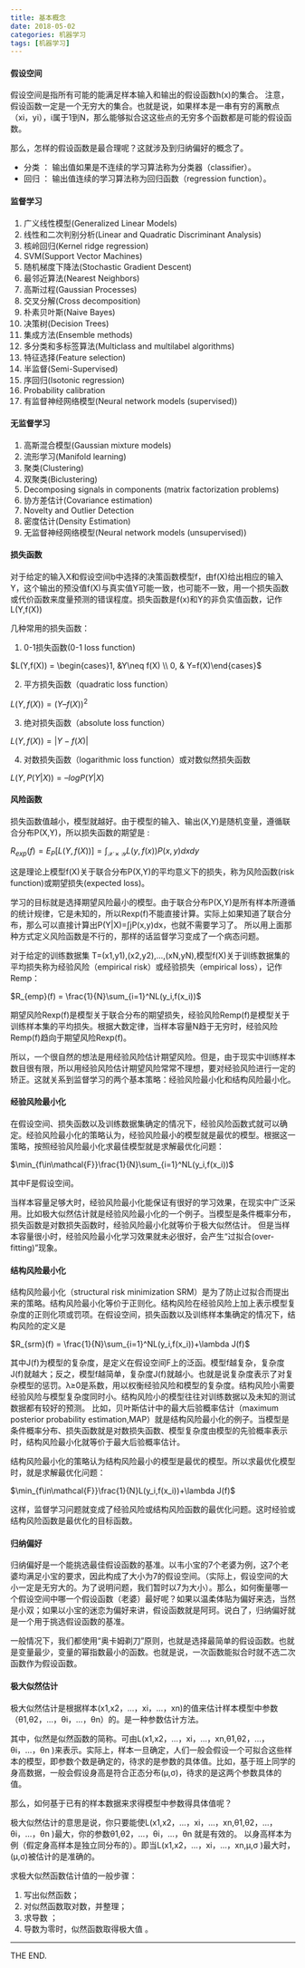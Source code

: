 ```yaml
---
title: 基本概念
date: 2018-05-02
categories: 机器学习
tags: [机器学习]
---
```


#### 假设空间

假设空间是指所有可能的能满足样本输入和输出的假设函数h(x)的集合。
注意，假设函数一定是一个无穷大的集合。也就是说，如果样本是一串有穷的离散点（xi，yi），i属于1到N，那么能够拟合这这些点的无穷多个函数都是可能的假设函数。

那么，怎样的假设函数是最合理呢？这就涉及到归纳偏好的概念了。

<!--more-->

- 分类 ： 输出值如果是不连续的学习算法称为分类器（classifier）。
- 回归 ： 输出值连续的学习算法称为回归函数（regression function）。

#### 监督学习

1. 广义线性模型(Generalized Linear Models)
2. 线性和二次判别分析(Linear and Quadratic Discriminant Analysis)
3. 核岭回归(Kernel ridge regression)
4. SVM(Support Vector Machines)
5. 随机梯度下降法(Stochastic Gradient Descent)
6. 最邻近算法(Nearest Neighbors)
7. 高斯过程(Gaussian Processes)
8. 交叉分解(Cross decomposition)
9. 朴素贝叶斯(Naive Bayes)
10. 决策树(Decision Trees)
11. 集成方法(Ensemble methods)
12. 多分类和多标签算法(Multiclass and multilabel algorithms)
13. 特征选择(Feature selection)
14. 半监督(Semi-Supervised)
15. 序回归(Isotonic regression)
16. Probability calibration
17. 有监督神经网络模型(Neural network models (supervised))

#### 无监督学习

1. 高斯混合模型(Gaussian mixture models)
2. 流形学习(Manifold learning)
3. 聚类(Clustering)
4. 双聚类(Biclustering)
5. Decomposing signals in components (matrix factorization problems)
6. 协方差估计(Covariance estimation)
7. Novelty and Outlier Detection
8. 密度估计(Density Estimation)
9. 无监督神经网络模型(Neural network models (unsupervised))

#### 损失函数

对于给定的输入X和假设空间中选择的决策函数模型f，由f(X)给出相应的输入Y，这个输出的预没值f(X)与真实值Y可能一致，也可能不一致，用一个损失函数或代价函数来度量预测的错误程度。损失函数是f(x)和Y的非负实值函数，记作L(Y,f(X))

几种常用的损失函数：

1. 0-1损失函数(0-1 loss function)

 $L(Y,f(X)) = \begin{cases}1, &Y\neq f(X) \\ 0, & Y=f(X)\end{cases}$

2. 平方损失函数（quadratic loss function）

 $L(Y,f(X)) = (Y – f(X))^2$

3. 绝对损失函数（absolute loss function）

 $L(Y,f(X)) = |Y-f(X)|$

4. 对数损失函数（logarithmic loss function）或对数似然损失函数

 $L(Y,P(Y|X)) = –logP(Y|X)$

#### 风险函数

损失函数值越小，模型就越好。由于模型的输入、输出(X,Y)是随机变量，遵循联合分布P(X,Y)，所以损失函数的期望是 :

$R_{exp}(f)=E_P[L(Y,f(X))]=\int_{\mathcal{X}\times\mathcal{Y}}L(y,f(x))P(x,y)dxdy$

这是理论上模型f(X)关于联合分布P(X,Y)的平均意义下的损失，称为风险函数(risk function)或期望损失(expected loss)。

学习的目标就是选择期望风险最小的模型。由于联合分布P(X,Y)是所有样本所遵循的统计规律，它是未知的，所以Rexp(f)不能直接计算。实际上如果知道了联合分布，那么可以直接计算出P(Y|X)=∫P(x,y)dx，也就不需要学习了。
所以用上面那种方式定义风险函数是不行的，那样的话监督学习变成了一个病态问题。

对于给定的训练数据集 T=(x1,y1),(x2,y2),…,(xN,yN),模型f(X)关于训练数据集的平均损失称为经验风险（empirical risk）或经验损失（empirical loss），记作Remp：

$R_{emp}(f) = \frac{1}{N}\sum_{i=1}^NL(y_i,f(x_i))$

期望风险Rexp(f)是模型关于联合分布的期望损失，经验风险Remp(f)是模型关于训练样本集的平均损失。根据大数定律，当样本容量N趋于无穷时，经验风险Remp(f)趋向于期望风险Rexp(f)。

所以，一个很自然的想法是用经验风险估计期望风险。但是，由于现实中训练样本数目很有限，所以用经验风险估计期望风险常常不理想，要对经验风险进行一定的矫正。这就关系到监督学习的两个基本策略：经验风险最小化和结构风险最小化。

#### 经验风险最小化

在假设空间、损失函数以及训练数据集确定的情况下，经验风险函数式就可以确定。经验风险最小化的策略认为，经验风险最小的模型就是最优的模型。根据这一策略，按照经验风险最小化求最佳模型就是求解最优化问题：

$\min_{f\in\mathcal{F}}\frac{1}{N}\sum_{i=1}^NL(y_i,f(x_i))$

其中F是假设空间。

当样本容量足够大时，经验风险最小化能保证有很好的学习效果，在现实中广泛采用。比如极大似然估计就是经验风险最小化的一个例子。当模型是条件概率分布，损失函数是对数损失函数时，经验风险最小化就等价于极大似然估计。
但是当样本容量很小时，经验风险最小化学习效果就未必很好，会产生“过拟合(over-fitting)”现象。

#### 结构风险最小化

结构风险最小化（structural risk minimization SRM）是为了防止过拟合而提出来的策略。结构风险最小化等价于正则化。结构风险在经验风险上加上表示模型复杂度的正则化项或罚项。在假设空间，损失函数以及训练样本集确定的情况下，结构风险的定义是

$R_{srm}(f) = \frac{1}{N}\sum_{i=1}^NL(y_i,f(x_i))+\lambda J(f)$

其中J(f)为模型的复杂度，是定义在假设空间F上的泛函。模型f越复杂，复杂度J(f)就越大；反之，模型f越简单，复杂度J(f)就越小。也就是说复杂度表示了对复杂模型的惩罚。λ≥0是系数，用以权衡经验风险和模型的复杂度。结构风险小需要经验风险与模型复杂度同时小。结构风险小的模型往往对训练数据以及未知的测试数据都有较好的预测。
比如，贝叶斯估计中的最大后验概率估计（maximum posterior probability estimation,MAP）就是结构风险最小化的例子。当模型是条件概率分布、损失函数就是对数损失函数、模型复杂度由模型的先验概率表示时，结构风险最小化就等价于最大后验概率估计。

结构风险最小化的策略认为结构风险最小的模型是最优的模型。所以求最优化模型时，就是求解最优化问题：

$\min_{f\in\mathcal{F}}\frac{1}{N}L(y_i,f(x_i))+\lambda J(f)$

这样，监督学习问题就变成了经验风险或结构风险函数的最优化问题。这时经验或结构风险函数是最优化的目标函数。

#### 归纳偏好

归纳偏好是一个能挑选最佳假设函数的基准。以韦小宝的7个老婆为例，这7个老婆均满足小宝的要求，因此构成了大小为7的假设空间。（实际上，假设空间的大小一定是无穷大的。为了说明问题，我们暂时以7为大小）。那么，如何衡量哪一个假设空间中哪一个假设函数（老婆）最好呢？如果以温柔体贴为偏好来选，当然是小双；如果以小宝的迷恋为偏好来讲，假设函数就是阿珂。说白了，归纳偏好就是一个用于挑选假设函数的基准。

一般情况下，我们都使用“奥卡姆剃刀”原则，也就是选择最简单的假设函数。也就是变量最少，变量的幂指数最小的函数。也就是说，一次函数能拟合时就不选二次函数作为假设函数。

#### 极大似然估计

极大似然估计是根据样本(x1,x2，…，xi，…，xn)的值来估计样本模型中参数（θ1,θ2，…，θi，…，θn）的。是一种参数估计方法。

其中，似然是似然函数的简称。可由L(x1,x2，…，xi，…，xn,θ1,θ2，…，θi，…，θn )来表示。实际上，样本一旦确定，人们一般会假设一个可拟合这些样本的模型，即参数个数是确定的，待求的是参数的具体值。比如，基于班上同学的身高数据，一般会假设身高是符合正态分布(μ,σ)，待求的是这两个参数具体的值。

那么，如何基于已有的样本数据来求得模型中参数得具体值呢？

极大似然估计的意思是说，你只要能使L(x1,x2，…，xi，…，xn,θ1,θ2，…，θi，…，θn )最大，你的参数θ1,θ2，…，θi，…，θn 就是有效的。
以身高样本为例（假定身高样本是独立同分布的）。即当L(x1,x2，…，xi，…，xn,μ,σ )最大时，(μ,σ)被估计的是准确的。

求极大似然函数估计值的一般步骤：

1. 写出似然函数；
2. 对似然函数取对数，并整理；
3. 求导数 ；
4. 导数为零时，似然函数取得极大值 。

- - -
THE END.
